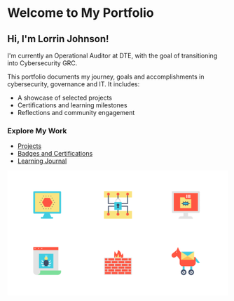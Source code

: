 # Welcome to My Portfolio

## Hi, I'm Lorrin Johnson!
I'm currently an Operational Auditor at DTE, with the goal of transitioning into Cybersecurity GRC.

This portfolio documents my journey, goals and accomplishments in cybersecurity, governance and IT. It includes:

- A showcase of selected projects
- Certifications and learning milestones
- Reflections and community engagement

### Explore My Work
- [Projects](https://github.com/lorrintjohnson/Projects)
- [Badges and Certifications](https://github.com/lorrintjohnson/Badges-and-Certifications)
- [Learning Journal](https://github.com/lorrintjohnson/Learning-Journal)

![Cybersecurity Demo](https://github.com/lorrintjohnson/lorrintjohnson/blob/9a521239a3628fb9afed0189399eb4c1f8602378/cyber_0.gif)

